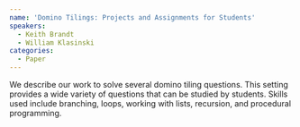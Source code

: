 ```yaml
---
name: 'Domino Tilings: Projects and Assignments for Students'
speakers:
  - Keith Brandt
  - William Klasinski
categories:
  - Paper
---
```


 We describe our work to solve several domino tiling questions. This setting provides a wide variety of questions that can be studied by students. Skills used include branching, loops, working with lists, recursion, and procedural programming.